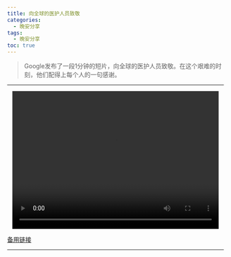 ```yaml
---
title: 向全球的医护人员致敬
categories:
  - 晚安分享
tags:
  - 晚安分享
toc: true 
---
```



> Google发布了一段1分钟的短片，向全球的医护人员致敬。在这个艰难的时刻，他们配得上每个人的一句感谢。  
---

<p style="text-align:center">
   <video width="480" height="320" controls>
       <source src="/video/31.mp4">
   </video>
</p>
 <p><a href="/video/31.mp4">备用链接</a></p>
 
---





